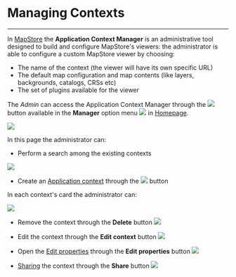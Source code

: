 # Managing Contexts
*******************

In [MapStore](https://mapstore.geosolutionsgroup.com/mapstore/#/) the **Application Context Manager** is an administrative tool designed to build and configure MapStore's viewers: the administrator is able to configure a custom MapStore viewer by choosing:

* The name of the context (the viewer will have its own specific URL)
* The default map configuration and map contents (like layers, backgrounds, catalogs, CRSs etc)
* The set of plugins available for the viewer

The *Admin* can access the Application Context Manager through the <img src="../img/button/manage-contexts-button.jpg" class="ms-docbutton"/> button available in the **Manager**  option menu <img src="../img/button/acc-manager.jpg" class="ms-docbutton"/> in [Homepage](https://mapstore.geosolutionsgroup.com/mapstore/#/). 

<img src="../img/managing-contexts/manage-contexts-page.jpg" class="ms-docimage"/>

In this page the administrator can:

* Perform a search among the existing contexts

<img src="../img/managing-users/search-users.jpg" class="ms-docimage" style="max-width:500px;"/>

* Create an [Application context](application-context.md#application-context) through the <img src="../img/button/new-context-button.jpg" class="ms-docbutton"/> button 

In each context's card the administrator can:

<img src="../img/managing-contexts/context-card-tool.jpg" class="ms-docimage" style="max-width:400px;"/>

* Remove the context through the **Delete** button <img src="../img/button/delete_button.jpg" class="ms-docbutton" /> 

* Edit the context through the **Edit context** button <img src="../img/button/edit-context-button.jpg" class="ms-docbutton"/>

* Open the [Edit properties](resources-properties.md#resource-properties) through the **Edit properties** button  <img src="../img/button/edit-icon.jpg" class="ms-docbutton"/> 

* [Sharing](share.md#sharing-resources) the context through the **Share** button <img src="../img/button/share.jpg" class="ms-docbutton"/>


